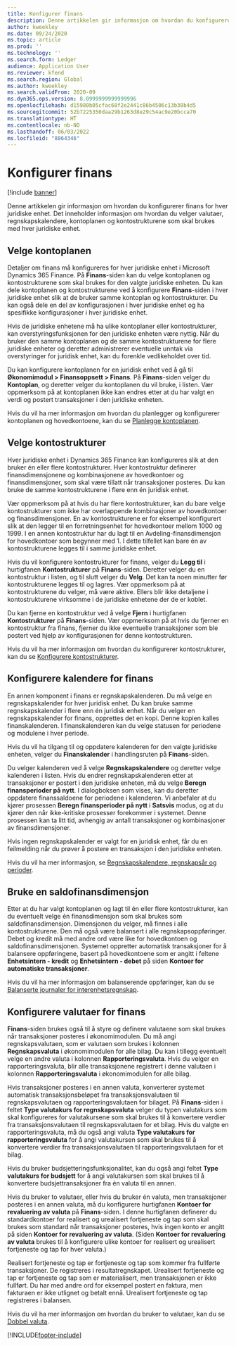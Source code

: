 ```yaml
---
title: Konfigurer finans
description: Denne artikkelen gir informasjon om hvordan du konfigurerer finans for hver juridiske enhet. Det inneholder informasjon om hvordan du velger valutaer, regnskapskalendere, kontoplanen og kontostrukturene som skal brukes med hver juridiske enhet.
author: kweekley
ms.date: 09/24/2020
ms.topic: article
ms.prod: ''
ms.technology: ''
ms.search.form: Ledger
audience: Application User
ms.reviewer: kfend
ms.search.region: Global
ms.author: kweekley
ms.search.validFrom: 2020-09
ms.dyn365.ops.version: 8.0999999999999996
ms.openlocfilehash: d15980b05cfac68f2e2441c86b4506c13b38b4d5
ms.sourcegitcommit: 52b7225350daa29b1263d8e29c54ac9e20bcca70
ms.translationtype: HT
ms.contentlocale: nb-NO
ms.lasthandoff: 06/03/2022
ms.locfileid: "8864346"
---
```

# <a name="configure-ledgers"></a>Konfigurer finans

[!include [banner](../includes/banner.md)]

Denne artikkelen gir informasjon om hvordan du konfigurerer finans for hver juridiske enhet. Det inneholder informasjon om hvordan du velger valutaer, regnskapskalendere, kontoplanen og kontostrukturene som skal brukes med hver juridiske enhet.

## <a name="selecting-the-chart-of-accounts"></a>Velge kontoplanen

Detaljer om finans må konfigureres for hver juridiske enhet i Microsoft Dynamics 365 Finance. På **Finans**-siden kan du velge kontoplanen og kontostrukturene som skal brukes for den valgte juridiske enheten. Du kan dele kontoplanen og kontostrukturene ved å konfigurere **Finans**-siden i hver juridiske enhet slik at de bruker samme kontoplan og kontostrukturer. Du kan også dele en del av konfigurasjonen i hver juridiske enhet og ha spesifikke konfigurasjoner i hver juridiske enhet.

Hvis de juridiske enhetene må ha ulike kontoplaner eller kontostrukturer, kan overstyringsfunksjonen for den juridiske enheten være nyttig. Når du bruker den samme kontoplanen og de samme kontostrukturene for flere juridiske enheter og deretter administrerer eventuelle unntak via overstyringer for juridisk enhet, kan du forenkle vedlikeholdet over tid.

Du kan konfigurere kontoplanen for en juridisk enhet ved å gå til **Økonomimodul \> Finansoppsett \> Finans**. På **Finans**-siden velger du **Kontoplan**, og deretter velger du kontoplanen du vil bruke, i listen. Vær oppmerksom på at kontoplanen ikke kan endres etter at du har valgt en verdi og postert transaksjoner i den juridiske enheten.

Hvis du vil ha mer informasjon om hvordan du planlegger og konfigurerer kontoplanen og hovedkontoene, kan du se [Planlegge kontoplanen](plan-chart-of-accounts.md).

## <a name="selecting-account-structures"></a>Velge kontostrukturer

Hver juridiske enhet i Dynamics 365 Finance kan konfigureres slik at den bruker én eller flere kontostrukturer. Hver kontostruktur definerer finansdimensjonene og kombinasjonene av hovedkontoer og finansdimensjoner, som skal være tillatt når transaksjoner posteres. Du kan bruke de samme kontostrukturene i flere enn én juridisk enhet.

Vær oppmerksom på at hvis du har flere kontostrukturer, kan du bare velge kontostrukturer som ikke har overlappende kombinasjoner av hovedkontoer og finansdimensjoner. En av kontostrukturene er for eksempel konfigurert slik at den legger til en forretningsenhet for hovedkontoer mellom 1000 og 1999. I en annen kontostruktur har du lagt til en Avdeling-finansdimensjon for hovedkontoer som begynner med 1. I dette tilfellet kan bare én av kontostrukturene legges til i samme juridiske enhet.

Hvis du vil konfigurere kontostrukturer for finans, velger du **Legg til** i hurtigfanen **Kontostrukturer** på **Finans**-siden. Deretter velger du en kontostruktur i listen, og til slutt velger du **Velg**. Det kan ta noen minutter før kontostrukturene legges til og lagres. Vær oppmerksom på at kontostrukturene du velger, må være aktive. Ellers blir ikke detaljene i kontostrukturene virksomme i de juridiske enhetene der de er koblet.

Du kan fjerne en kontostruktur ved å velge **Fjern** i hurtigfanen **Kontostrukturer** på **Finans**-siden. Vær oppmerksom på at hvis du fjerner en kontostruktur fra finans, fjerner du ikke eventuelle transaksjoner som ble postert ved hjelp av konfigurasjonen for denne kontostrukturen.

Hvis du vil ha mer informasjon om hvordan du konfigurerer kontostrukturer, kan du se [Konfigurere kontostrukturer](configure-account-structures.md).

## <a name="configuring-calendars-for-the-ledger"></a>Konfigurere kalendere for finans

En annen komponent i finans er regnskapskalenderen. Du må velge en regnskapskalender for hver juridisk enhet. Du kan bruke samme regnskapskalender i flere enn én juridisk enhet. Når du velger en regnskapskalender for finans, opprettes det en kopi. Denne kopien kalles finanskalenderen. I finanskalenderen kan du velge statusen for periodene og modulene i hver periode.

Hvis du vil ha tilgang til og oppdatere kalenderen for den valgte juridiske enheten, velger du **Finanskalender** i handlingsruten på **Finans**-siden.

Du velger kalenderen ved å velge **Regnskapskalendere** og deretter velge kalenderen i listen. Hvis du endrer regnskapskalenderen etter at transaksjoner er postert i den juridiske enheten, må du velge **Beregn finansperioder på nytt**. I dialogboksen som vises, kan du deretter oppdatere finanssaldoene for periodene i kalenderen. Vi anbefaler at du kjører prosessen **Beregn finansperioder på nytt** i **Satsvis** modus, og at du kjører den når ikke-kritiske prosesser forekommer i systemet. Denne prosessen kan ta litt tid, avhengig av antall transaksjoner og kombinasjoner av finansdimensjoner.

Hvis ingen regnskapskalender er valgt for en juridisk enhet, får du en feilmelding når du prøver å postere en transaksjon i den juridiske enheten.

Hvis du vil ha mer informasjon, se [Regnskapskalendere, regnskapsår og perioder](../budgeting/fiscal-calendars-fiscal-years-periods.md).

## <a name="using-a-balancing-financial-dimension"></a>Bruke en saldofinansdimensjon

Etter at du har valgt kontoplanen og lagt til én eller flere kontostrukturer, kan du eventuelt velge én finansdimensjon som skal brukes som saldofinansdimensjon. Dimensjonen du velger, må finnes i alle kontostrukturene. Den må også være balansert i alle regnskapsoppføringer. Debet og kredit må med andre ord være like for hovedkontoen og saldofinansdimensjonen. Systemet oppretter automatisk transaksjoner for å balansere oppføringene, basert på hovedkontoene som er angitt i feltene **Enhetsintern - kredit** og **Enhetsintern - debet** på siden **Kontoer for automatiske transaksjoner**.

Hvis du vil ha mer informasjon om balanserende oppføringer, kan du se [Balanserte journaler for interenhetsregnskap](example-balanced-journals-interunit-accounting.md).

## <a name="configuring-currencies-for-the-ledger"></a>Konfigurere valutaer for finans

**Finans**-siden brukes også til å styre og definere valutaene som skal brukes når transaksjoner posteres i økonomimodulen. Du må angi regnskapsvalutaen, som er valutaen som brukes i kolonnen **Regnskapsvaluta** i økonomimodulen for alle bilag. Du kan i tillegg eventuelt velge en andre valuta i kolonnen **Rapporteringsvaluta**. Hvis du velger en rapporteringsvaluta, blir alle transaksjonene registrert i denne valutaen i kolonnen **Rapporteringsvaluta** i økonomimodulen for alle bilag.

Hvis transaksjoner posteres i en annen valuta, konverterer systemet automatisk transaksjonsbeløpet fra transaksjonsvalutaen til regnskapsvalutaen og rapporteringsvalutaen for bilaget. På **Finans**-siden i feltet **Type valutakurs for regnskapsvaluta** velger du typen valutakurs som skal konfigureres for valutakursene som skal brukes til å konvertere verdier fra transaksjonsvalutaen til regnskapsvalutaen for et bilag. Hvis du valgte en rapporteringsvaluta, må du også angi valuta **Type valutakurs for rapporteringsvaluta** for å angi valutakursen som skal brukes til å konvertere verdier fra transaksjonsvalutaen til rapporteringsvalutaen for et bilag.

Hvis du bruker budsjetteringsfunksjonalitet, kan du også angi feltet **Type valutakurs for budsjett** for å angi valutakursen som skal brukes til å konvertere budsjettransaksjoner fra én valuta til en annen.

Hvis du bruker to valutaer, eller hvis du bruker én valuta, men transaksjoner posteres i en annen valuta, må du konfigurere hurtigfanen **Kontoer for revaluering av valuta** på **Finans**-siden. I denne hurtigfanen definerer du standardkontoer for realisert og urealisert fortjeneste og tap som skal brukes som standard når transaksjoner posteres, hvis ingen konto er angitt på siden **Kontoer for revaluering av valuta**. (Siden **Kontoer for revaluering av valuta** brukes til å konfigurere ulike kontoer for realisert og urealisert fortjeneste og tap for hver valuta.)

Realisert fortjeneste og tap er fortjeneste og tap som kommer fra fullførte transaksjoner. De registreres i resultatregnskapet. Urealisert fortjeneste og tap er fortjeneste og tap som er materialisert, men transaksjonen er ikke fullført. Du har med andre ord for eksempel postert en faktura, men fakturaen er ikke utlignet og betalt ennå. Urealisert fortjeneste og tap registreres i balansen.

Hvis du vil ha mer informasjon om hvordan du bruker to valutaer, kan du se [Dobbel valuta](dual-currency.md).


[!INCLUDE[footer-include](../../includes/footer-banner.md)]
